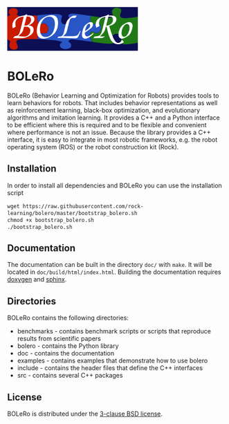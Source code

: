 <img width="60%" src="doc/source/_static/logo.png" />

# BOLeRo

BOLeRo (Behavior Learning and Optimization for Robots) provides tools to learn
behaviors for robots. That includes behavior representations as well as
reinforcement learning, black-box optimization, and evolutionary algorithms and
imitation learning. It provides a C++ and a Python interface to be efficient
where this is required and to be flexible and convenient where performance is
not an issue. Because the library provides a C++ interface, it is easy to
integrate in most robotic frameworks, e.g. the robot operating system (ROS) or
the robot construction kit (Rock).


## Installation

In order to install all dependencies and BOLeRo you can use the installation
script

    wget https://raw.githubusercontent.com/rock-learning/bolero/master/bootstrap_bolero.sh
    chmod +x bootstrap_bolero.sh
    ./bootstrap_bolero.sh


## Documentation

The documentation can be built in the directory `doc/` with `make`. It will
be located in `doc/build/html/index.html`. Building the documentation requires
[doxygen](http://www.stack.nl/~dimitri/doxygen/) and
[sphinx](http://sphinx-doc.org/).

## Directories

BOLeRo contains the following directories:

* benchmarks - contains benchmark scripts or scripts that reproduce results
  from scientific papers
* bolero - contains the Python library
* doc - contains the documentation
* examples - contains examples that demonstrate how to use bolero
* include - contains the header files that define the C++ interfaces
* src - contains several C++ packages

## License

BOLeRo is distributed under the
[3-clause BSD license](https://opensource.org/licenses/BSD-3-Clause).
